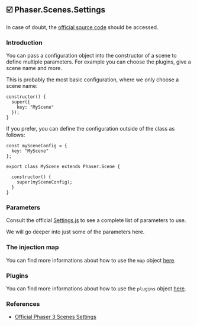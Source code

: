 ## :ballot_box_with_check: Phaser.Scenes.Settings

In case of doubt, the [official source code](https://github.com/photonstorm/phaser) should be accessed.

### Introduction

You can pass a configuration object into the constructor of a scene to define
multiple parameters. For example you can choose the plugins, give a scene name
and more.

This is probably the most basic configuration, where we only choose a scene name:

```
constructor() {
  super({
    key: "MyScene"
  });
}
```

If you prefer, you can define the configuration outside of the class as follows:

```
const mySceneConfig = {
  key: "MyScene"
};

export class MyScene extends Phaser.Scene {

  constructor() {
    super(mySceneConfig);
  }
}
```

### Parameters

Consult the official [Settings.js](https://github.com/photonstorm/phaser/blob/master/src/scene/Settings.js)
to see a complete list of parameters to use.

We will go deeper into just some of the parameters here.

### The injection map

You can find more informations about how to use the `map` object [here](https://github.com/digitsensitive/phaser3-typescript/blob/feature/update-cheatsheets/cheatsheets/data/systems.md).

### Plugins

You can find more informations about how to use the `plugins` object [here](https://github.com/digitsensitive/phaser3-typescript/blob/feature/update-cheatsheets/cheatsheets/data/systems.md).

### References

- [Official Phaser 3 Scenes Settings](https://github.com/photonstorm/phaser/blob/master/src/scene/Settings.js)
